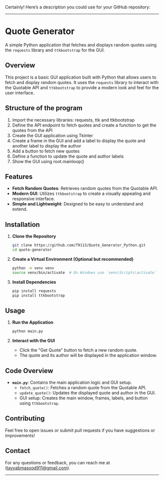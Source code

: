 Certainly! Here’s a description you could use for your GitHub repository:

---

# Quote Generator

A simple Python application that fetches and displays random quotes using the `requests` library and `ttkbootstrap` for the GUI.

## Overview

This project is a basic GUI application built with Python that allows users to fetch and display random quotes. It uses the `requests` library to interact with the Quotable API and `ttkbootstrap` to provide a modern look and feel for the user interface.

## Structure of the program
 1. Import the necessary libraries: requests, ttk and ttkbootstrap
 2. Define the API endpoint to fetch quotes and create a function to get the quotes from the API
 3. Create the GUI application using Tkinter
 4. Create a frame in the GUI and add a label to display the quote and another label to display the author
 5. Add a button to fetch new quotes
 6. Define a function to update the quote and author labels
 7. Show the GUI using root.mainloop()

## Features

- **Fetch Random Quotes**: Retrieves random quotes from the Quotable API.
- **Modern GUI**: Utilizes `ttkbootstrap` to create a visually appealing and responsive interface.
- **Simple and Lightweight**: Designed to be easy to understand and extend.
  

## Installation

1. **Clone the Repository**

   ```bash
   git clone https://github.com/T9113/Quote_Generator_Python.git
   cd quote-generator
   ```

2. **Create a Virtual Environment (Optional but recommended)**

   ```bash
   python -m venv venv
   source venv/bin/activate  # On Windows use `venv\Scripts\activate`
   ```

3. **Install Dependencies**

   ```bash
   pip install requests
   pip install ttkbootstrap


   ```

 

## Usage

1. **Run the Application**

   ```bash
   python main.py
   ```

2. **Interact with the GUI**

   - Click the "Get Quote" button to fetch a new random quote.
   - The quote and its author will be displayed in the application window.

## Code Overview

- **`main.py`**: Contains the main application logic and GUI setup.
  - `fetch_quote()`: Fetches a random quote from the Quotable API.
  - `update_quote()`: Updates the displayed quote and author in the GUI.
  - GUI setup: Creates the main window, frames, labels, and button using `ttkbootstrap`.

## Contributing

Feel free to open issues or submit pull requests if you have suggestions or improvements!


## Contact

For any questions or feedback, you can reach me at (tayyabmasood911@gmail.com).

---

